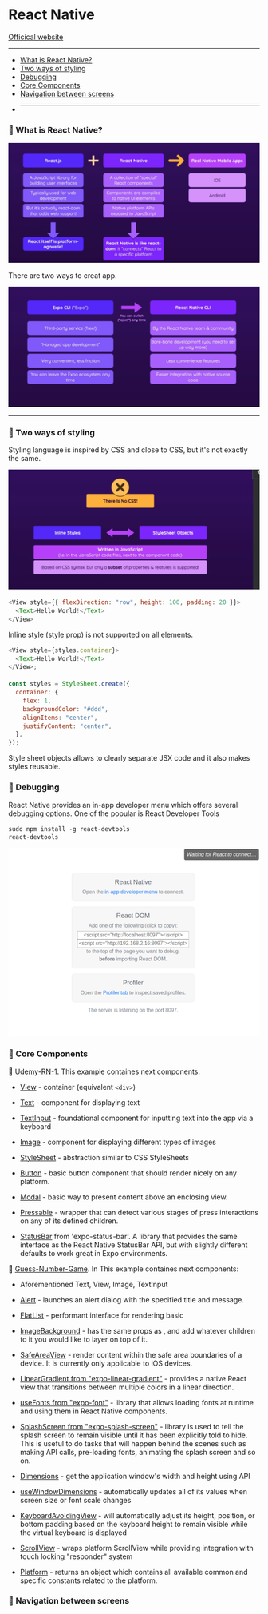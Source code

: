 # React Native

<a href='https://reactnative.dev/'>Officical website</a>

---

- [What is React Native?](#1)
- [Two ways of styling](#2)
- [Debugging](#3)
- [Core Components](#4)
- [Navigation between screens](#5)
- ***

### 📒 What is React Native? <a name="1"></a>

![](1.png)

There are two ways to creat app.

![](2.png)

---

### 📒 Two ways of styling <a name="2"></a>

Styling language is inspired by CSS and close to CSS, but it's not exactly the same.

![](3.png)

```javascript
<View style={{ flexDirection: "row", height: 100, padding: 20 }}>
  <Text>Hello World!</Text>
</View>
```

Inline style (style prop) is not supported on all elements.

```javascript
<View style={styles.container}>
  <Text>Hello World!</Text>
</View>;

const styles = StyleSheet.create({
  container: {
    flex: 1,
    backgroundColor: "#ddd",
    alignItems: "center",
    justifyContent: "center",
  },
});
```

Style sheet objects allows to clearly separate JSX code and it also makes styles reusable.

### 📒 Debugging <a name="3"></a>

React Native provides an in-app developer menu which offers several debugging options. One of the popular is React Developer Tools

```
sudo npm install -g react-devtools
react-devtools
```

![](4.png)

### 📒 Core Components <a name="4"></a>

🚩 [Udemy-RN-1](https://github.com/agpavlik/Udemy-RN-01). This example containes next components:

- <a href='https://reactnative.dev/docs/next/view'>View</a> - container (equivalent `<div>`)

- <a href='https://reactnative.dev/docs/next/text'>Text</a> - component for displaying text

- <a href='https://reactnative.dev/docs/next/textinput'>TextInput</a> - foundational component for inputting text into the app via a keyboard

- <a href='https://reactnative.dev/docs/next/image'>Image</a> - component for displaying different types of images

- <a href='https://reactnative.dev/docs/next/stylesheet'>StyleSheet</a> - abstraction similar to CSS StyleSheets

- <a href='https://reactnative.dev/docs/next/button'>Button</a> - basic button component that should render nicely on any platform.

- <a href='https://reactnative.dev/docs/next/modal'>Modal</a> - basic way to present content above an enclosing view.

- <a href='https://reactnative.dev/docs/next/pressable'>Pressable</a> - wrapper that can detect various stages of press interactions on any of its defined children.

- <a href='https://docs.expo.dev/versions/latest/sdk/status-bar/'>StatusBar</a> from 'expo-status-bar'. A library that provides the same interface as the React Native StatusBar API, but with slightly different defaults to work great in Expo environments.

🚩 [Guess-Number-Game](https://github.com/agpavlik/Guess-Number-Game). In This example containes next components:

- Aforementioned Text, View, Image, TextInput

- <a href='https://reactnative.dev/docs/next/alert'>Alert</a> - launches an alert dialog with the specified title and message.

- <a href='https://reactnative.dev/docs/next/flatlist'>FlatList</a> - performant interface for rendering basic

- <a href='https://reactnative.dev/docs/next/imagebackground#example'>ImageBackground</a> - has the same props as <Image>, and add whatever children to it you would like to layer on top of it.

- <a href='https://reactnative.dev/docs/next/safeareaview'>SafeAreaView</a> - render content within the safe area boundaries of a device. It is currently only applicable to iOS devices.

- <a href='https://docs.expo.dev/versions/latest/sdk/linear-gradient/'>LinearGradient from "expo-linear-gradient"</a> - provides a native React view that transitions between multiple colors in a linear direction.

- <a href='https://docs.expo.dev/versions/latest/sdk/font/'>useFonts from "expo-font"</a> - library that allows loading fonts at runtime and using them in React Native components.

- <a href='https://docs.expo.dev/versions/latest/sdk/splash-screen/'>SplashScreen from "expo-splash-screen"</a> - library is used to tell the splash screen to remain visible until it has been explicitly told to hide. This is useful to do tasks that will happen behind the scenes such as making API calls, pre-loading fonts, animating the splash screen and so on.

- <a href='https://reactnative.dev/docs/dimensions'>Dimensions</a> - get the application window's width and height using API

- <a href='https://reactnative.dev/docs/usewindowdimensions'>useWindowDimensions</a> - automatically updates all of its values when screen size or font scale changes

- <a href='https://reactnative.dev/docs/keyboardavoidingview'>KeyboardAvoidingView</a> - will automatically adjust its height, position, or bottom padding based on the keyboard height to remain visible while the virtual keyboard is displayed

- <a href='https://reactnative.dev/docs/scrollview'>ScrollView</a> - wraps platform ScrollView while providing integration with touch locking "responder" system

- <a href='https://reactnative.dev/docs/platform'>Platform</a> - returns an object which contains all available common and specific constants related to the platform.

### 📒 Navigation between screens <a name="4"></a>
